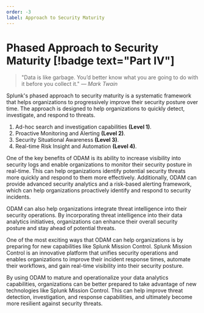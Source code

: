 ```yaml
---
order: -3
label: Approach to Security Maturity
---
```


# Phased Approach to Security Maturity [!badge text="Part IV"]

> "Data is like garbage. You’d better know what you are going to do with it before you collect it."
> _— Mark Twain_
    
Splunk's phased approach to security maturity is a systematic framework that helps organizations to progressively improve their security posture over time. The approach is designed to help organizations to quickly detect, investigate, and respond to threats.

1. Ad-hoc search and investigation capabilities **(Level 1)**.
2. Proactive Monitoring and Alerting **(Level 2)**.
3. Security Situational Awareness **(Level 3)**.
4. Real-time Risk Insight and Automation **(Level 4)**.

One of the key benefits of ODAM is its ability to increase visibility into security logs and enable organizations to monitor their security posture in real-time. This can help organizations identify potential security threats more quickly and respond to them more effectively. Additionally, ODAM can provide advanced security analytics and a risk-based alerting framework, which can help organizations proactively identify and respond to security incidents.

ODAM can also help organizations integrate threat intelligence into their security operations. By incorporating threat intelligence into their data analytics initiatives, organizations can enhance their overall security posture and stay ahead of potential threats.

One of the most exciting ways that ODAM can help organizations is by preparing for new capabilities like Splunk Mission Control. Splunk Mission Control is an innovative platform that unifies security operations and enables organizations to improve their incident response times, automate their workflows, and gain real-time visibility into their security posture.

By using ODAM to mature and operationalize your data analytics capabilities, organizations can be better prepared to take advantage of new technologies like Splunk Mission Control. This can help improve threat detection, investigation, and response capabilities, and ultimately become more resilient against security threats.